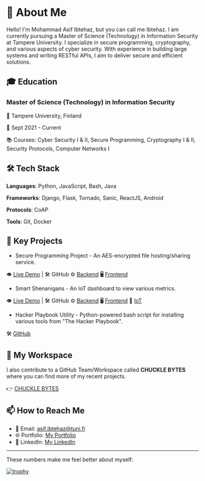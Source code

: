# 👋 About Me
Hello! I'm Mohammad Asif Ibtehaz, but you can call me Ibtehaz. I am currently pursuing a Master of Science (Technology) in Information Security at Tampere University. I specialize in secure programming, cryptography, and various aspects of cyber security. With experience in building large systems and writing RESTful APIs, I aim to deliver secure and efficient solutions.

## 🎓 Education
### **Master of Science (Technology)** in Information Security

🏫 Tampere University, Finland

📅 Sept 2021 - Current

📚 Courses: Cyber Security I & II, Secure Programming, Cryptography I & II, Security Protocols, Computer Networks I

## 🛠️ Tech Stack

**Languages**: Python, JavaScript, Bash, Java

**Frameworks**: Django, Flask, Tornado, Sanic, ReactJS, Android

**Protocols**: CoAP

**Tools**: Git, Docker

## 🌟 Key Projects

* Secure Programming Project - An AES-encrypted file hosting/sharing service.

👁️ [Live Demo](https://tuni-projects.github.io/Encrypted-Signal/) | 🛠️ GitHub ⚙️ [Backend](https://github.com/TUNI-Projects/Encrypted-Signal-Backend) 🖥️ [Frontend](https://github.com/TUNI-Projects/Encrypted-Signal)

* Smart Shenanigans - An IoT dashboard to view various metrics.

👁️ [Live Demo](https://tuni-projects.github.io/TUNI-IoT-Frontend/) | 🛠️ GitHub ⚙️ [Backend](https://github.com/TUNI-Projects/TUNI-IoT-Backend) 🖥️ [Frontend](https://github.com/TUNI-Projects/TUNI-IoT-Frontend) 🤖 [IoT](https://github.com/TUNI-Projects/TUNI-IoT-Arduino)

* Hacker Playbook Utility - Python-powered bash script for installing various tools from "The Hacker Playbook".

🛠️ [GitHub](https://github.com/shepherd-06/Hacker-Playbook-Utility)

## 🏢 My Workspace

I also contribute to a GitHub Team/Workspace called **CHUCKLE BYTES** where you can find more of my recent projects.

👉 [CHUCKLE BYTES](https://github.com/TUNI-Projects)

## 📫 How to Reach Me
- 📧 Email: asif.ibtehaz@tuni.fi
- 🌐 Portfolio: [My Portfolio](https://ibtehaz.xyz/)
- 💼 LinkedIn: [My LinkedIn](https://www.linkedin.com/in/ibtehaz/)
------------------------------------

These numbers make me feel better about myself:

[![trophy](https://github-profile-trophy.vercel.app/?username=shepherd-06&theme=discord)](https://github.com/ryo-ma/github-profile-trophy)
